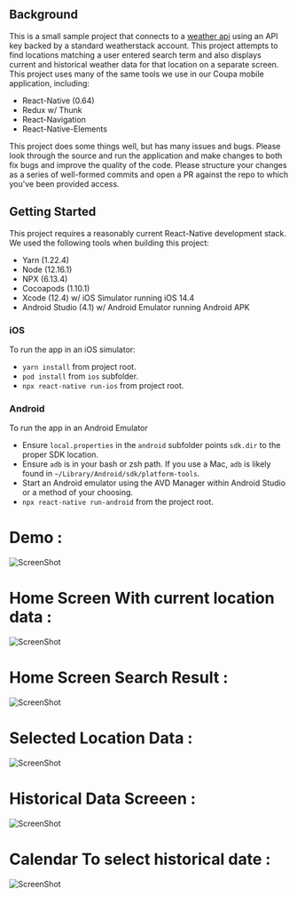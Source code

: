 ## Background

This is a small sample project that connects to a [weather api](https://weatherstack.com/documentation) using an API key backed by a standard weatherstack account. This project attempts to find locations matching a user entered search term and also displays current and historical weather data for that location on a separate screen. This project uses many of the same tools we use in our Coupa mobile application, including:

- React-Native (0.64)
- Redux w/ Thunk
- React-Navigation
- React-Native-Elements

This project does some things well, but has many issues and bugs. Please look through the source and run the application and make changes to both fix bugs and improve the quality of the code. Please structure your changes as a series of well-formed commits and open a PR against the repo to which you've been provided access.

## Getting Started

This project requires a reasonably current React-Native development stack. We used the following tools when building this project:

- Yarn (1.22.4)
- Node (12.16.1)
- NPX (6.13.4)
- Cocoapods (1.10.1)
- Xcode (12.4) w/ iOS Simulator running iOS 14.4
- Android Studio (4.1) w/ Android Emulator running Android APK

### iOS

To run the app in an iOS simulator:

- `yarn install` from project root.
- `pod install` from `ios` subfolder.
- `npx react-native run-ios` from project root.

### Android

To run the app in an Android Emulator

- Ensure `local.properties` in the `android` subfolder points `sdk.dir` to the proper SDK location.
- Ensure `adb` is in your bash or zsh path. If you use a Mac, `adb` is likely found in `~/Library/Android/sdk/platform-tools`.
- Start an Android emulator using the AVD Manager within Android Studio or a method of your choosing.
- `npx react-native run-android` from the project root.

# Demo :

![ScreenShot](https://github.com/Swadreams/react-native-weather-app/blob/main/screenshots/WeatherApp.gif)

# Home Screen With current location data :

![ScreenShot](https://github.com/Swadreams/react-native-weather-app/blob/main/screenshots/Screenshot%202021-09-30%20at%2010.28.52%20AM.png)

# Home Screen Search Result :

![ScreenShot](https://github.com/Swadreams/react-native-weather-app/blob/main/screenshots/Screenshot%202021-09-30%20at%2010.28.47%20AM.png)

# Selected Location Data :

![ScreenShot](https://github.com/Swadreams/react-native-weather-app/blob/main/screenshots/Screenshot%202021-09-30%20at%2010.28.30%20AM.png)

# Historical Data Screeen :

![ScreenShot](https://github.com/Swadreams/react-native-weather-app/blob/main/screenshots/Screenshot%202021-09-30%20at%2010.28.36%20AM.png)

# Calendar To select historical date :

![ScreenShot](https://github.com/Swadreams/react-native-weather-app/blob/main/screenshots/Screenshot%202021-09-30%20at%2010.28.41%20AM.png)
